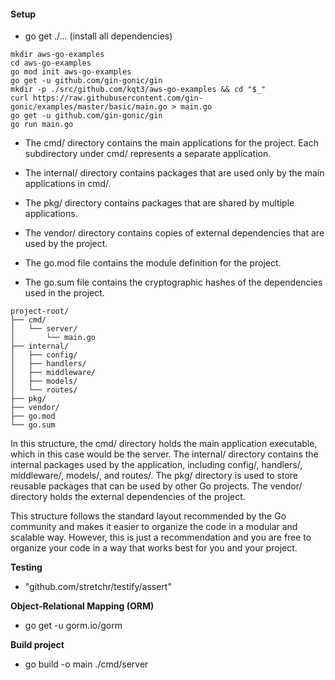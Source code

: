 #### Setup

- go get ./... (install all dependencies)


```
mkdir aws-go-examples
cd aws-go-examples
go mod init aws-go-examples
go get -u github.com/gin-gonic/gin
mkdir -p ./src/github.com/kqt3/aws-go-examples && cd "$_"
curl https://raw.githubusercontent.com/gin-gonic/examples/master/basic/main.go > main.go
go get -u github.com/gin-gonic/gin
go run main.go
```

- The cmd/ directory contains the main applications for the project. Each subdirectory under cmd/ represents a separate application.

- The internal/ directory contains packages that are used only by the main applications in cmd/.

- The pkg/ directory contains packages that are shared by multiple applications.

- The vendor/ directory contains copies of external dependencies that are used by the project.

- The go.mod file contains the module definition for the project.

- The go.sum file contains the cryptographic hashes of the dependencies used in the project.


```
project-root/
├── cmd/
│   └── server/
│       └── main.go
├── internal/
│   ├── config/
│   ├── handlers/
│   ├── middleware/
│   ├── models/
│   └── routes/
├── pkg/
├── vendor/
├── go.mod
└── go.sum
```

In this structure, the cmd/ directory holds the main application executable, which in this case would be the server. The internal/ directory contains the internal packages used by the application, including config/, handlers/, middleware/, models/, and routes/. The pkg/ directory is used to store reusable packages that can be used by other Go projects. The vendor/ directory holds the external dependencies of the project.

This structure follows the standard layout recommended by the Go community and makes it easier to organize the code in a modular and scalable way. However, this is just a recommendation and you are free to organize your code in a way that works best for you and your project.

**Testing**

- "github.com/stretchr/testify/assert"

**Object-Relational Mapping (ORM)**

-  go get -u gorm.io/gorm 

**Build project**

- go build -o main ./cmd/server
